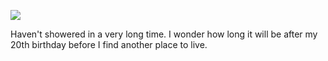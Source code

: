 ![](2013-07-11/7367e2df6c1fa05d3e59e9f7dc20843d.jpeg)

Haven't showered in a very long time. I wonder how long it will be after my 20th birthday before I find another place to live.